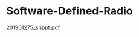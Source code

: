 # Software-Defined-Radio
[201901275_srippt.pdf](https://github.com/Ashishkr05/Software-Defined-Radio/files/9480495/201901275_srippt.pdf)
